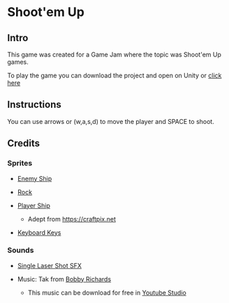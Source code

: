 # Shoot'em Up

## Intro

This game was created for a Game Jam where the topic was Shoot'em Up games.

To play the game you can download the project and open on Unity or [click here](https://gabrielnoal.itch.io/shootem-up)

## Instructions

You can use arrows or (w,a,s,d) to move the player and SPACE to shoot.


## Credits

### Sprites


- [Enemy Ship](https://craftpix.net/freebies/free-pixel-art-enemy-spaceship-2d-sprites/)

- [Rock](https://opengameart.org/content/a-layered-asteroid-rock)

- [Player Ship](https://www.google.com/url?q=https://drive.google.com/file/d/1gxtkMODjn94PMMMN0tms3OVepCzhZ2i5/view?usp%3Dsharing&sa=D&source=editors&ust=1615861189046000&usg=AOvVaw3cKfIcZtTdXUTBibwzAnJo)
    - Adept from https://craftpix.net


- [Keyboard Keys](https://opengameart.org/content/keyboard-keys-1)

### Sounds

- [Single Laser Shot SFX](https://freesfx.co.uk/sfx/laser)

- Music: Tak from [Bobby Richards](https://www.youtube.com/channel/UCT5LDJ8VYAKfY2e8dExo2Cw/)
    - This music can be download for free in [Youtube Studio](https://studio.youtube.com/channel/UC1pHbn7-ElCC5uiLeIjsn_w/music)